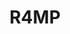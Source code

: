 ---
layout: home

title: R4MP
titleTemplate: Documentation

hero:
  name: R4MP
  text: Reusable Accessible Mapping Platform
  tagline: Documentation
  image:
    src: /logo.svg
    alt: RAMP 4 Logo
  actions:
    - theme: brand
      text: Get Started
      link: toc
    - theme: alt
      text: API Reference
      link: https://ramp4-pcar4.github.io/ramp4-pcar4/{{ramp-version}}/docs/api-tech-docs/index.html
    - theme: alt
      text: GitHub
      link: https://github.com/ramp4-pcar4/ramp4-pcar4

features:
  - icon: 😀
    title: Accessible
    details: Lorem ipsum...
  - icon: 🎉
    title: Vite Markdown
    details: Lorem ipsum...
  - icon: 🍁
    title: Emoji
    details: Lorem ipsum...
  - icon: 😎
    title: Stylish and cool
    details: Lorem ipsum...
---